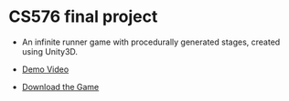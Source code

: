 # CS576 final project

- An infinite runner game with procedurally generated stages, created using Unity3D.

- [Demo Video](https://youtu.be/xcrIoVr5sZg)

- [Download the Game](https://drive.google.com/file/d/1-ukmwDLGg07rYn3xiIVwYHS7LgvwY4He/view?usp=sharing)

